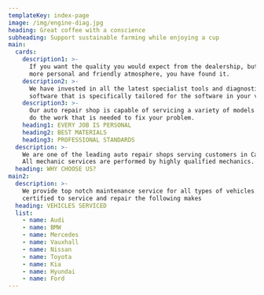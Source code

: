 ```yaml
---
templateKey: index-page
image: /img/engine-diag.jpg
heading: Great coffee with a conscience
subheading: Support sustainable farming while enjoying a cup
main:
  cards:
    description1: >-
      If you want the quality you would expect from the dealership, but with a
      more personal and friendly atmosphere, you have found it.
    description2: >-
      We have invested in all the latest specialist tools and diagnostic
      software that is specifically tailored for the software in your vehicle.
    description3: >-
      Our auto repair shop is capable of servicing a variety of models. We only
      do the work that is needed to fix your problem.
    heading1: EVERY JOB IS PERSONAL
    heading2: BEST MATERIALS
    heading3: PROFESSIONAL STANDARDS
  description: >-
    We are one of the leading auto repair shops serving customers in Cardiff.
    All mechanic services are performed by highly qualified mechanics.
  heading: WHY CHOOSE US?
main2:
  description: >-
    We provide top notch maintenance service for all types of vehicles. We are
    certified to service and repair the following makes
  heading: VEHICLES SERVICED
  list:
    - name: Audi
    - name: BMW
    - name: Mercedes
    - name: Vauxhall
    - name: Nissan
    - name: Toyota
    - name: Kia
    - name: Hyundai
    - name: Ford
---
```


